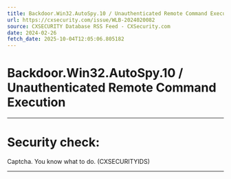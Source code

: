 ```yaml
---
title: Backdoor.Win32.AutoSpy.10 / Unauthenticated Remote Command Execution
url: https://cxsecurity.com/issue/WLB-2024020082
source: CXSECURITY Database RSS Feed - CXSecurity.com
date: 2024-02-26
fetch_date: 2025-10-04T12:05:06.805182
---
```


# Backdoor.Win32.AutoSpy.10 / Unauthenticated Remote Command Execution

---

# Security check:

Captcha. You know what to do. (CXSECURITYIDS)

---
